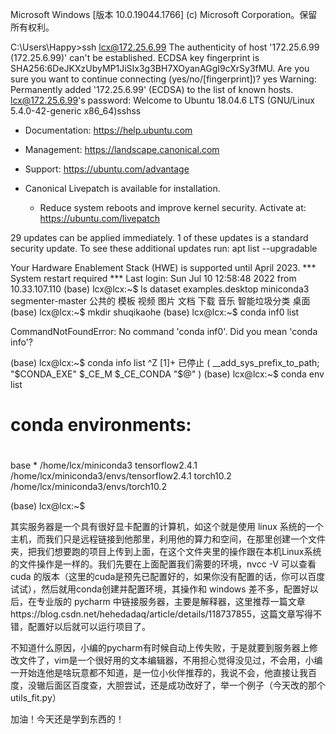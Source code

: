 Microsoft Windows [版本 10.0.19044.1766]
(c) Microsoft Corporation。保留所有权利。

C:\Users\Happy>ssh lcx@172.25.6.99
The authenticity of host '172.25.6.99 (172.25.6.99)' can't be established.
ECDSA key fingerprint is SHA256:6DeJKXzUbyMP1JiSIx3g3BH7XOyanAGgI9cXrSy3fMU.
Are you sure you want to continue connecting (yes/no/[fingerprint])? yes
Warning: Permanently added '172.25.6.99' (ECDSA) to the list of known hosts.
lcx@172.25.6.99's password:
Welcome to Ubuntu 18.04.6 LTS (GNU/Linux 5.4.0-42-generic x86_64)sshss

 * Documentation:  https://help.ubuntu.com
 * Management:     https://landscape.canonical.com
 * Support:        https://ubuntu.com/advantage

 * Canonical Livepatch is available for installation.
   - Reduce system reboots and improve kernel security. Activate at:
     https://ubuntu.com/livepatch

29 updates can be applied immediately.
1 of these updates is a standard security update.
To see these additional updates run: apt list --upgradable

Your Hardware Enablement Stack (HWE) is supported until April 2023.
*** System restart required ***
Last login: Sun Jul 10 12:58:48 2022 from 10.33.107.110
(base) lcx@lcx:~$ ls
dataset  examples.desktop  miniconda3  segmenter-master  公共的  模板  视频  图片  文档  下载  音乐  智能垃圾分类  桌面
(base) lcx@lcx:~$ mkdir shuqikaohe
(base) lcx@lcx:~$ conda inf0 list

CommandNotFoundError: No command 'conda inf0'.
Did you mean 'conda info'?

(base) lcx@lcx:~$ conda info list
^Z
[1]+  已停止               ( __add_sys_prefix_to_path; "$CONDA_EXE" $_CE_M $_CE_CONDA "$@" )
(base) lcx@lcx:~$ conda env list
# conda environments:
#
base                  *  /home/lcx/miniconda3
tensorflow2.4.1          /home/lcx/miniconda3/envs/tensorflow2.4.1
torch10.2                /home/lcx/miniconda3/envs/torch10.2

(base) lcx@lcx:~$



其实服务器是一个具有很好显卡配置的计算机，如这个就是使用 linux 系统的一个主机，而我们只是远程链接到他那里，利用他的算力和空间，在那里创建一个文件夹，把我们想要跑的项目上传到上面，在这个文件夹里的操作跟在本机Linux系统的文件操作是一样的。我们先要在上面配置我们需要的环境，nvcc -V 可以查看 cuda 的版本（这里的cuda是预先已配置好的，如果你没有配置的话，你可以百度试试），然后就用conda创建并配置环境，其操作和 windows 差不多，配置好以后，在专业版的 pycharm 中链接服务器，主要是解释器，这里推荐一篇文章https://blog.csdn.net/hehedadaq/article/details/118737855，这篇文章写得不错，配置好以后就可以运行项目了。

不知道什么原因，小编的pycharm有时候自动上传失败，于是就要到服务器上修改文件了，vim是一个很好用的文本编辑器，不用担心觉得没见过，不会用，小编一开始连他是啥玩意都不知道，是一位小伙伴推荐的，我说不会，他直接让我百度，没辙后面区百度查，大胆尝试，还是成功改好了，举一个例子（今天改的那个utils_fit.py）

加油！今天还是学到东西的！